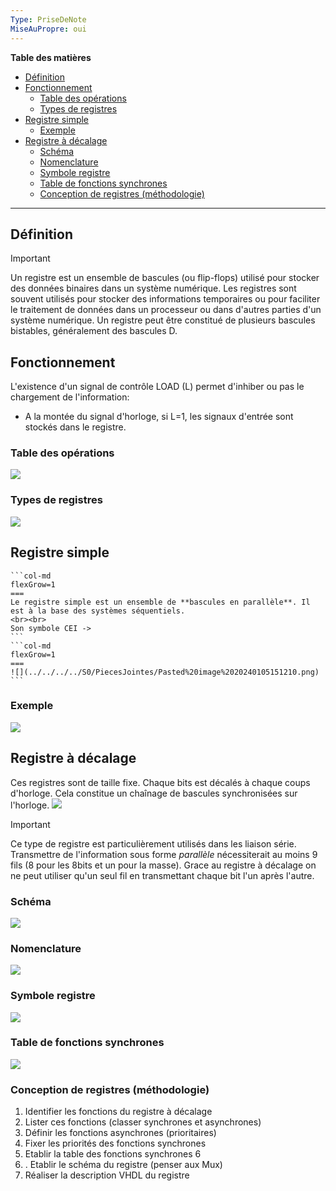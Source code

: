 ```yaml
---
Type: PriseDeNote
MiseAuPropre: oui
---
```

**Table des matières**
- [Définition](#d%C3%A9finition)
- [Fonctionnement](#fonctionnement)
	- [Table des opérations](#table-des-op%C3%A9rations)
	- [Types de registres](#types-de-registres)
- [Registre simple](#registre-simple)
	- [Exemple](#exemple)
- [Registre à décalage](#registre-%C3%A0-d%C3%A9calage)
	- [Schéma](#sch%C3%A9ma)
	- [Nomenclature](#nomenclature)
	- [Symbole registre](#symbole-registre)
	- [Table de fonctions synchrones](#table-de-fonctions-synchrones)
	- [Conception de registres (méthodologie)](#conception-de-registres-m%C3%A9thodologie)

___
## Définition
>[!important]
>Un registre est un ensemble de bascules (ou flip-flops) utilisé pour stocker des données binaires dans un système numérique. Les registres sont souvent utilisés pour stocker des informations temporaires ou pour faciliter le traitement de données dans un processeur ou dans d'autres parties d'un système numérique. Un registre peut être constitué de plusieurs bascules bistables, généralement des bascules D.

## Fonctionnement
L'existence d'un signal de contrôle LOAD (L) permet d'inhiber ou pas le chargement de l'information:
- A la montée du signal d'horloge, si L=1, les signaux d'entrée sont stockés dans le registre.
### Table des opérations
![](../../../../../S0/PiecesJointes/Pasted%20image%2020240105151003.png)
### Types de registres
![](../../../../../S0/PiecesJointes/Pasted%20image%2020240105151052.png)
## Registre simple
````col
```col-md
flexGrow=1
===
Le registre simple est un ensemble de **bascules en parallèle**. Il est à la base des systèmes séquentiels.
<br><br>
Son symbole CEI ->
```
```col-md
flexGrow=1
===
![](../../../../S0/PiecesJointes/Pasted%20image%2020240105151210.png)
```
````
### Exemple
![](../../../../../S0/PiecesJointes/Pasted%20image%2020240105151443.png)
## Registre à décalage
Ces registres sont de taille fixe. Chaque bits est décalés à chaque coups d'horloge. Cela constitue un chaînage de bascules synchronisées sur l'horloge.
![](../../../../../S0/PiecesJointes/Pasted%20image%2020240105151933.png)
>[!important]
>Ce type de registre est particulièrement utilisés dans les liaison série. Transmettre de l'information sous forme *parallèle* nécessiterait au moins 9 fils (8 pour les 8bits et un pour la masse). Grace au registre à décalage on ne peut utiliser qu'un seul fil en transmettant chaque bit l'un après l'autre.
### Schéma
![](../../../../../S0/PiecesJointes/Pasted%20image%2020240105153140.png)
### Nomenclature
![](../../../../../S0/PiecesJointes/Pasted%20image%2020240105152725.png)
### Symbole registre
![](../../../../../S0/PiecesJointes/Pasted%20image%2020240105153229.png)
### Table de fonctions synchrones
![](../../../../../S0/PiecesJointes/Pasted%20image%2020240105153351.png)
### Conception de registres (méthodologie)
1. Identifier les fonctions du registre à décalage 
2. Lister ces fonctions (classer synchrones et asynchrones) 
3. Définir les fonctions asynchrones (prioritaires) 
4. Fixer les priorités des fonctions synchrones 
5. Etablir la table des fonctions synchrones 6
6. . Etablir le schéma du registre (penser aux Mux) 
7. Réaliser la description VHDL du registre